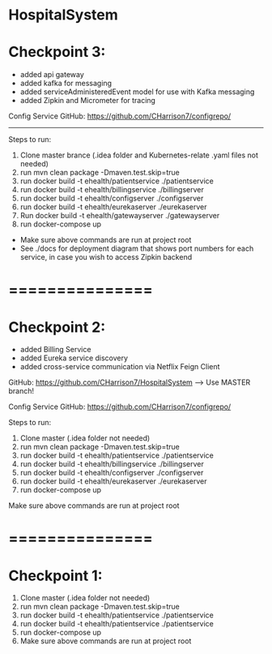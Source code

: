 # HospitalSystem

# Checkpoint 3:

- added api gateway
- added kafka for messaging
- added serviceAdministeredEvent model for use with Kafka messaging
- added Zipkin and Micrometer for tracing

Config Service GitHub: https://github.com/CHarrison7/configrepo/

---------------------------
Steps to run:

1. Clone master brance (.idea folder and Kubernetes-relate .yaml files not needed)
2. run mvn clean package -Dmaven.test.skip=true
3. run docker build -t ehealth/patientservice ./patientservice
4. run docker build -t ehealth/billingservice ./billingserver
5. run docker build -t ehealth/configserver ./configserver
6. run docker build -t ehealth/eurekaserver ./eurekaserver
7. Run docker build -t ehealth/gatewayserver ./gatewayserver
8. run docker-compose up

- Make sure above commands are run at project root
- See ./docs for deployment diagram that shows port numbers for each service, in case you wish to access Zipkin backend

===============
===============

# Checkpoint 2:
- added Billing Service
- added Eureka service discovery
- added cross-service communication via Netflix Feign Client

GitHub: https://github.com/CHarrison7/HospitalSystem --> Use MASTER branch!

Config Service GitHub: https://github.com/CHarrison7/configrepo/

Steps to run:

1. Clone master (.idea folder not needed)
2. run mvn clean package -Dmaven.test.skip=true
3. run docker build -t ehealth/patientservice ./patientservice
4. run docker build -t ehealth/billingservice ./billingserver
5. run docker build -t ehealth/configserver ./configserver
6. run docker build -t ehealth/eurekaserver ./eurekaserver
7. run docker-compose up

Make sure above commands are run at project root


===============
===============

# Checkpoint 1:
1. Clone master (.idea folder not needed)
2. run mvn clean package -Dmaven.test.skip=true
3. run docker build -t ehealth/patientservice ./patientservice
4. run docker build -t ehealth/patientservice ./patientservice
5. run docker-compose up
6. Make sure above commands are run at project root
